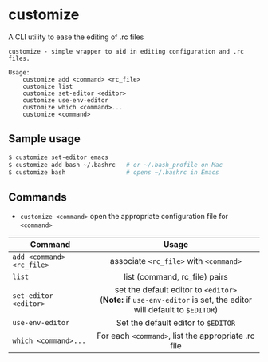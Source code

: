# customize
A CLI utility to ease the editing of .rc files

```
customize - simple wrapper to aid in editing configuration and .rc files.

Usage:
    customize add <command> <rc_file>
    customize list
    customize set-editor <editor>
    customize use-env-editor
    customize which <command>...
    customize <command>
```

## Sample usage
```bash
$ customize set-editor emacs
$ customize add bash ~/.bashrc   # or ~/.bash_profile on Mac
$ customize bash                 # opens ~/.bashrc in Emacs
```

## Commands
* `customize <command>` open the appropriate configuration file for `<command>`


| Command                   | Usage                                  |
|---------------------------|:--------------------------------------:|
| `add <command> <rc_file>` | associate `<rc_file>` with `<command>` |
| `list`                    | list (command, rc_file) pairs          |
| `set-editor <editor>`     | set the default editor to `<editor>` <br/>(__Note:__ if `use-env-editor` is set, the editor will default to `$EDITOR`) |
| `use-env-editor` | Set the default editor to `$EDITOR` |
| `which <command>...` | For each `<command>`, list the appropriate .rc file |
